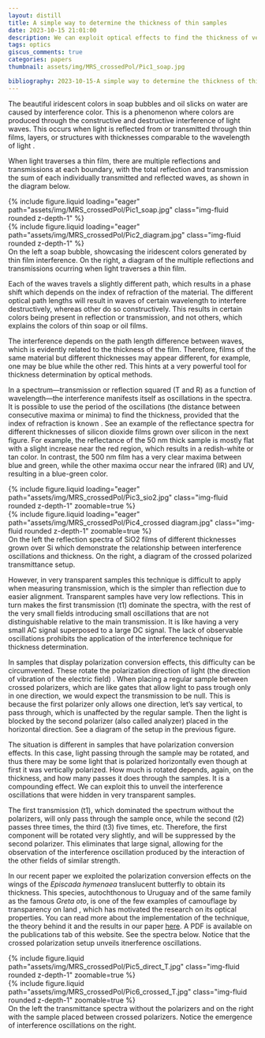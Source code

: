 ```yaml
---
layout: distill
title: A simple way to determine the thickness of thin samples
date: 2023-10-15 21:01:00
description: We can exploit optical effects to find the thickness of very thin, transparent samples by simple methods
tags: optics
giscus_comments: true
categories: papers
thumbnail: assets/img/MRS_crossedPol/Pic1_soap.jpg

bibliography: 2023-10-15-A simple way to determine the thickness of thin samples.bib
---
```




The beautiful iridescent colors in soap bubbles and oil slicks on water are caused by interference color. This is a phenomenon where colors are produced through the constructive and destructive interference of light waves. This occurs when light is reflected from or transmitted through thin films, layers, or structures with thicknesses comparable to the wavelength of light <d-cite key="hecht_optics_2012"></d-cite>.

When light traverses a thin film, there are multiple reflections and transmissions at each boundary, with the total reflection and transmission the sum of each individually transmitted and reflected waves, as shown in the diagram below. 


<div class="row mt-3">
    <div class="col-sm mt-3 mt-md-0">
        {% include figure.liquid loading="eager" path="assets/img/MRS_crossedPol/Pic1_soap.jpg" class="img-fluid rounded z-depth-1" %}
    </div>
    <div class="col-sm mt-3 mt-md-0">
        {% include figure.liquid loading="eager" path="assets/img/MRS_crossedPol/Pic2_diagram.jpg" class="img-fluid rounded z-depth-1" %}
    </div>
</div>
<div class="caption">
    On the left a soap bubble, showcasing the iridescent colors generated by thin film interference. On the right, a diagram of the multiple reflections and transmissions ocurring when light traverses a thin film.
</div>

Each of the waves travels a slightly different path, which results in a phase shift which depends on the index of refraction of the material. The different optical path lengths will result in waves of certain wavelength to interfere destructively, whereas other do so constructively. This results in certain colors being present in reflection or transmission, and not others, which explains the colors of thin soap or oil films.

The interference depends on the path length difference between waves, which is evidently related to the thickness of the film. Therefore, films of the same material but different thicknesses may appear different, for example, one may be blue while the other red. This hints at a very powerful tool for thickness determination by optical methods.

In a spectrum—transmission or reflection squared (T and R) as a function of wavelength—the interference manifests itself as oscillations in the spectra. It is possible to use the period of the oscillations (the distance between consecutive maxima or minima) to find the thickness, provided that the index of refraction is known <d-cite key="stenzel_thick_2016"></d-cite>. See an example of the reflectance spectra for different thicknesses of silicon dioxide films grown over silicon in the next figure. For example, the reflectance of the 50 nm thick sample is mostly flat with a slight increase near the red region, which results in a redish-white or tan color. In contrast, the 500 nm film has a very clear maxima between blue and green, while the other maxima occur near the infrared (IR) and UV, resulting in a blue-green color.


<div class="row mt-3">
    <div class="col-sm mt-3 mt-md-0">
        {% include figure.liquid loading="eager" path="assets/img/MRS_crossedPol/Pic3_sio2.jpg" class="img-fluid rounded z-depth-1" zoomable=true %}
    </div>
    <div class="col-sm mt-3 mt-md-0">
        {% include figure.liquid loading="eager" path="assets/img/MRS_crossedPol/Pic4_crossed diagram.jpg" class="img-fluid rounded z-depth-1" zoomable=true %}
    </div>
</div>
<div class="caption">
    On the left the reflection spectra of SiO2 films of different thicknesses grown over Si which demonstrate the relationship between interference oscillations and thickness. On the right, a diagram of the crossed polarized transmittance setup.
</div>

However, in very transparent samples this technique is difficult to apply when measuring transmission, which is the simpler than reflection due to easier alignment. Transparent samples have very low reflections. This in turn makes the first transmission (t1) dominate the spectra, with the rest of the very small fields introducing small oscillations that are not distinguishable relative to the main transmission. It is like having a very small AC signal superposed to a large DC signal. The lack of observable oscillations prohibits the application of the interference technique for thickness determination. 

In samples that display polarization conversion effects, this difficulty can be circumvented. These rotate the polarization direction of light (the direction of vibration of the electric field) <d-cite key="achouri_fundamental_2021"></d-cite>. When placing a regular sample between crossed polarizers, which are like gates that allow light to pass trough only in one direction, we would expect the transmission to be null. This is because the first polarizer only allows one direction, let’s say vertical, to pass through, which is unaffected by the regular sample. Then the light is blocked by the second polarizer (also called analyzer) placed in the horizontal direction. See a diagram of the setup in the previous figure.

The situation is different in samples that have polarization conversion effects. In this case, light passing through the sample may be rotated, and thus there may be some light that is polarized horizontally even though at first it was vertically polarized. How much is rotated depends, again, on the thickness, and how many passes it does through the samples. It is a compounding effect. We can exploit this to unveil the interference oscillations that were hidden in very transparent samples.

The first transmission (t1), which dominated the spectrum without the polarizers, will only pass through the sample once, while the second (t2) passes three times, the third (t3) five times, etc. Therefore, the first component will be rotated very slightly, and will be suppressed by the second polarizer. This eliminates that large signal, allowing for the observation of the interference oscillation produced by the interaction of the other fields of similar strength.

In our recent paper we exploited the polarization conversion effects on the wings of the _Episcada hymenaea_ translucent butterfly <d-cite key="zhang_polarization-sensitive_2014"></d-cite> to obtain its thickness. This species, autochthonous to Uruguay and of the same family as the famous _Greta oto_, is one of the few examples of camouflage by transparency on land <d-cite key="siddique_role_2015"></d-cite>, which has motivated the research on its optical properties. You can read more about the implementation of the technique, the theory behind it and the results in our paper <a href='https://link.springer.com/article/10.1557/s43580-023-00614-1'>here</a>. A PDF is available on the publications tab of this website. See the spectra below. Notice that the crossed polarization setup unveils itnerference oscillations.


<div class="row mt-3">
    <div class="col-sm mt-3 mt-md-0">
        {% include figure.liquid path="assets/img/MRS_crossedPol/Pic5_direct_T.jpg" class="img-fluid rounded z-depth-1" zoomable=true %}
    </div>
    <div class="col-sm mt-3 mt-md-0">
        {% include figure.liquid path="assets/img/MRS_crossedPol/Pic6_crossed_T.jpg" class="img-fluid rounded z-depth-1" zoomable=true %}
    </div>
</div>
<div class="caption">
    On the left the transmittance spectra without the polarizers and on the right with the sample placed between crossed polarizers. Notice the emergence of interference oscillations on the right.
</div>